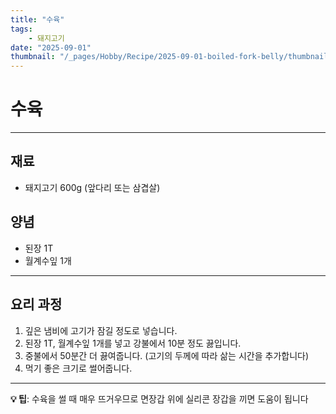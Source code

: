 ```yaml
---
title: "수육"
tags:
    - 돼지고기
date: "2025-09-01"
thumbnail: "/_pages/Hobby/Recipe/2025-09-01-boiled-fork-belly/thumbnail.webp"
---
```


# 수육

---

## 재료

- 돼지고기 600g (앞다리 또는 삼겹살)

## 양념

- 된장 1T
- 월계수잎 1개

---

## 요리 과정

1. 깊은 냄비에 고기가 잠길 정도로 넣습니다.
2. 된장 1T, 월계수잎 1개를 넣고 강불에서 10분 정도 끓입니다.
3. 중불에서 50분간 더 끓여줍니다. (고기의 두께에 따라 삶는 시간을 추가합니다)
4. 먹기 좋은 크기로 썰어줍니다.

---

**💡 팁**: 수육을 썰 때 매우 뜨거우므로 면장갑 위에 실리콘 장갑을 끼면 도움이 됩니다
